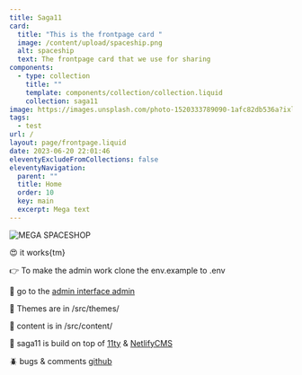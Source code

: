 ```yaml
---
title: Saga11
card:
  title: "This is the frontpage card "
  image: /content/upload/spaceship.png
  alt: spaceship
  text: The frontpage card that we use for sharing
components:
  - type: collection
    title: ""
    template: components/collection/collection.liquid
    collection: saga11
image: https://images.unsplash.com/photo-1520333789090-1afc82db536a?ixlib=rb-1.2.1&ixid=eyJhcHBfaWQiOjEyMDd9&auto=format&fit=crop&w=2102&q=80
tags:
  - test
url: /
layout: page/frontpage.liquid
date: 2023-06-20 22:01:46
eleventyExcludeFromCollections: false
eleventyNavigation:
  parent: ""
  title: Home
  order: 10
  key: main
  excerpt: Mega text
---
```

![MEGA SPACESHOP](/content/upload/spaceship.png "skdjflsjkd")

😍 it works{tm}

👉 To make the admin work clone the env.example to .env

🤖 go to the [admin interface admin](/admin)

💅 Themes are in /src/themes/

📜 content is in /src/content/

🎈 saga11 is build on top of [11ty](https://11ty.dev) & [NetlifyCMS](https://netlifycms.com)

🪲 bugs & comments [github](https://github.com/mortendk/saga11)